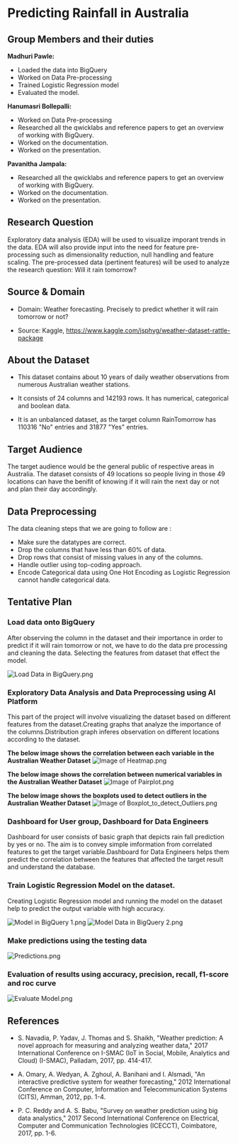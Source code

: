 # Predicting Rainfall in Australia

## Group Members and their duties

**Madhuri Pawle:** 
- Loaded the data into BigQuery
- Worked on Data Pre-processing
- Trained Logistic Regression model
- Evaluated the model.

**Hanumasri Bollepalli:** 
- Worked on Data Pre-processing
- Researched all the qwicklabs and reference papers to get an overview of working with BigQuery.
- Worked on the documentation.
- Worked on the presentation.

**Pavanitha Jampala:** 
- Researched all the qwicklabs and reference papers to get an overview of working with BigQuery.
- Worked on the documentation.
- Worked on the presentation.
## Research Question

Exploratory data analysis (EDA) will be used to visualize imporant trends in the data. EDA will also provide input into the need for feature pre-processing such as dimensionality reduction, null handling and feature scaling. The pre-processed data (pertinent features) will be used to analyze the research question: Will it rain tomorrow?

## Source & Domain

* Domain: Weather forecasting. Precisely to predict whether it will rain tomorrow or not?

* Source: Kaggle, https://www.kaggle.com/jsphyg/weather-dataset-rattle-package

## About the Dataset

* This dataset contains about 10 years of daily weather observations from numerous Australian weather stations.

* It consists of 24 columns and 142193 rows. It has numerical, categorical and boolean data.

* It is an unbalanced dataset, as the target column RainTomorrow has 110316 "No" entries and 31877 "Yes" entries.


## Target Audience

The target audience would be the general public of respective areas in Australia. The dataset consists of 49 locations so people living in those 49 locations can have the benifit of knowing if it will rain the next day or not and plan their day accordingly.

## Data Preprocessing

The data cleaning steps that we are going to follow are :
* Make sure the datatypes are correct.
* Drop the columns that have less than 60% of data.
* Drop rows that consist of missing values in any of the columns.
* Handle outlier using top-coding approach.
* Encode Categorical data using One Hot Encoding as Logistic Regression cannot handle categorical data.

## Tentative Plan

### Load data onto BigQuery
After observing the column in the dataset and their importance in order to predict if it will rain tomorrow or not, we have to do the data pre processing and cleaning the data. Selecting the features from dataset that effect the model. 

![Load Data in BigQuery.png](https://github.com/hanumasribollepalli/KBS-Project/blob/master/images/Data%20in%20BigQuery.png)

### Exploratory Data Analysis and Data Preprocessing using AI Platform
This part of the project will involve visualizing the dataset based on different features from the dataset.Creating graphs that analyze the importance of the columns.Distribution graph inferes observation on different locations according to the dataset. 

**The below image shows the correlation between each variable in the Australian Weather Dataset**
![Image of Heatmap.png](https://github.com/hanumasribollepalli/KBS-Project/blob/master/images/Heatmap.png)

**The below image shows the correlation between numerical variables in the Australian Weather Dataset**
![Image of Pairplot.png](https://github.com/hanumasribollepalli/KBS-Project/blob/master/images/Pairplot.png)

**The below image shows the boxplots used to detect outliers in the Australian Weather Dataset**
![Image of Boxplot_to_detect_Outliers.png](https://github.com/hanumasribollepalli/KBS-Project/blob/master/images/Checking%20for%20Outliers.png)

### Dashboard for User group, Dashboard for Data Engineers
Dashboard for user consists of basic graph that depicts rain fall prediction by yes or no. The aim is to convey simple imformation from correlated features to get the target variable.Dashboard for Data Engineers helps them predict the correlation between the features that affected the target result and understand the database.

### Train Logistic Regression Model on the dataset.
Creating Logistic Regression model and running the model on the dataset help to predict the output variable with high accuracy.

![Model in BigQuery 1.png](https://github.com/hanumasribollepalli/KBS-Project/blob/master/images/Logistic%20Regression%20Model%20in%20BigQuery%201.png)
![Model Data in BigQuery 2.png](https://github.com/hanumasribollepalli/KBS-Project/blob/master/images/Logistic%20Regression%20Model%20in%20BigQuery%202.png)

### Make predictions using the testing data

![Predictions.png](https://github.com/hanumasribollepalli/KBS-Project/blob/master/images/Predictions.png)

### Evaluation of results using  accuracy, precision, recall, f1-score and roc curve

![Evaluate Model.png](https://github.com/hanumasribollepalli/KBS-Project/blob/master/images/Model%20Evaluation.png)


## References

* S. Navadia, P. Yadav, J. Thomas and S. Shaikh, "Weather prediction: A novel approach for measuring and analyzing weather data," 2017 International Conference on I-SMAC (IoT in Social, Mobile, Analytics and Cloud) (I-SMAC), Palladam, 2017, pp. 414-417.

* A. Omary, A. Wedyan, A. Zghoul, A. Banihani and I. Alsmadi, "An interactive predictive system for weather forecasting," 2012 International Conference on Computer, Information and Telecommunication Systems (CITS), Amman, 2012, pp. 1-4.

* P. C. Reddy and A. S. Babu, "Survey on weather prediction using big data analystics," 2017 Second International Conference on Electrical, Computer and Communication Technologies (ICECCT), Coimbatore, 2017, pp. 1-6.

